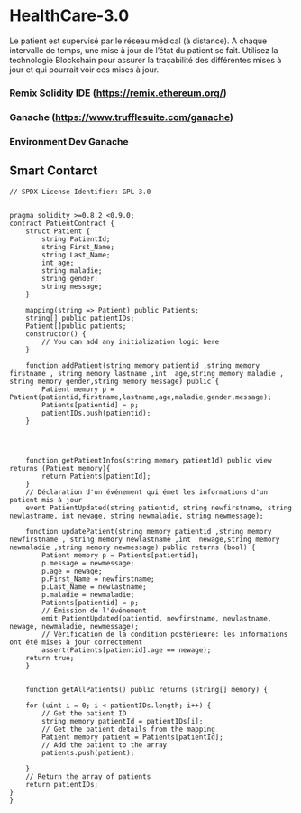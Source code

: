 # HealthCare-3.0
Le patient est supervisé par le réseau médical (à distance). A chaque intervalle de temps, une mise à jour de l’état du patient se fait. Utilisez la technologie Blockchain pour assurer la traçabilité des différentes mises à jour et qui pourrait voir ces mises à jour.



### Remix Solidity IDE (https://remix.ethereum.org/)

### Ganache (https://www.trufflesuite.com/ganache)

### Environment Dev Ganache

### 
## Smart Contarct
```solidity
// SPDX-License-Identifier: GPL-3.0


pragma solidity >=0.8.2 <0.9.0;
contract PatientContract {
    struct Patient {
        string PatientId;
        string First_Name;
        string Last_Name;
        int age;
        string maladie;
        string gender;
        string message;
    }

    mapping(string => Patient) public Patients;
    string[] public patientIDs;
    Patient[]public patients;
    constructor() {
        // You can add any initialization logic here
    }

    function addPatient(string memory patientid ,string memory firstname , string memory lastname ,int  age,string memory maladie , string memory gender,string memory message) public {
        Patient memory p = Patient(patientid,firstname,lastname,age,maladie,gender,message);
        Patients[patientid] = p;
        patientIDs.push(patientid);
    }




    function getPatientInfos(string memory patientId) public view returns (Patient memory){
        return Patients[patientId];
    }
    // Déclaration d'un événement qui émet les informations d'un patient mis à jour
    event PatientUpdated(string patientid, string newfirstname, string newlastname, int newage, string newmaladie, string newmessage);

    function updatePatient(string memory patientid ,string memory newfirstname , string memory newlastname ,int  newage,string memory newmaladie ,string memory newmessage) public returns (bool) {
        Patient memory p = Patients[patientid];
        p.message = newmessage;
        p.age = newage;
        p.First_Name = newfirstname;
        p.Last_Name = newlastname;
        p.maladie = newmaladie;
        Patients[patientid] = p;
        // Émission de l'événement
        emit PatientUpdated(patientid, newfirstname, newlastname, newage, newmaladie, newmessage);
        // Vérification de la condition postérieure: les informations ont été mises à jour correctement
        assert(Patients[patientid].age == newage);
    return true;
    }


    function getAllPatients() public returns (string[] memory) {

    for (uint i = 0; i < patientIDs.length; i++) {
        // Get the patient ID
        string memory patientId = patientIDs[i];
        // Get the patient details from the mapping
        Patient memory patient = Patients[patientId];
        // Add the patient to the array
        patients.push(patient);
        
    }
    // Return the array of patients
    return patientIDs;
}
}

```
